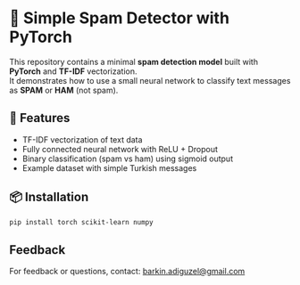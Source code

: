 # 📨 Simple Spam Detector with PyTorch

This repository contains a minimal **spam detection model** built with **PyTorch** and **TF-IDF** vectorization.  
It demonstrates how to use a small neural network to classify text messages as **SPAM** or **HAM** (not spam).

## 🚀 Features
- TF-IDF vectorization of text data  
- Fully connected neural network with ReLU + Dropout  
- Binary classification (spam vs ham) using sigmoid output  
- Example dataset with simple Turkish messages  

## 📦 Installation
```bash
pip install torch scikit-learn numpy
```
## Feedback

For feedback or questions, contact: [barkin.adiguzel@gmail.com](mailto:barkin.adiguzel@gmail.com)
